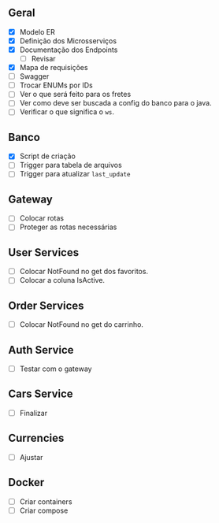 ## Geral
* [X] Modelo ER
* [X] Definição dos Microsserviços
* [X] Documentação dos Endpoints
  * [ ] Revisar   
* [X] Mapa de requisições
* [ ] Swagger
* [ ] Trocar ENUMs por IDs
* [ ] Ver o que será feito para os fretes
* [ ] Ver como deve ser buscada a config do banco para o java.
* [ ] Verificar o que significa o `ws`. 

## Banco
* [X] Script de criação
* [ ] Trigger para tabela de arquivos
* [ ] Trigger para atualizar `last_update` 

## Gateway
* [ ] Colocar rotas
* [ ] Proteger as rotas necessárias

## User Services
* [ ] Colocar NotFound no get dos favoritos.
* [ ] Colocar a coluna IsActive.

## Order Services
* [ ] Colocar NotFound no get do carrinho.

## Auth Service
* [ ] Testar com o gateway

## Cars Service
* [ ] Finalizar

## Currencies
* [ ] Ajustar

## Docker
* [ ] Criar containers
* [ ] Criar compose